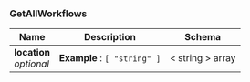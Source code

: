 
<a name="getallworkflows"></a>
### GetAllWorkflows

|Name|Description|Schema|
|---|---|---|
|**location**  <br>*optional*|**Example** : `[ "string" ]`|< string > array|



